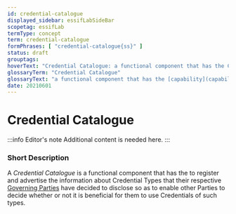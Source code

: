 ```yaml
---
id: credential-catalogue
displayed_sidebar: essifLabSideBar
scopetag: essifLab
termType: concept
term: credential-catalogue
formPhrases: [ "credential-catalogue{ss}" ]
status: draft
grouptags:
hoverText: "Credential Catalogue: a functional component that has the Capability (of an Actor) to register and advertise the information about Credential Types that their respective Governing Parties have decided to disclose so as to enable other Parties to decide whether or not it is beneficial for them to use Credentials of such types."
glossaryTerm: "Credential Catalogue"
glossaryText: "a functional component that has the [capability](capability-of-an-actor@) to register and advertise the information about [credential types](@) that their respective [governing parties](governance@) have decided to disclose so as to enable other [parties](@) to decide whether or not it is beneficial for them to use [credential](@) of such types."
date: 20210601
---
```


# Credential Catalogue

:::info Editor's note
Additional content is needed here.
:::

### Short Description

A *Credential Catalogue* is a functional component that has the [](capability-of-an-actor@) to register and advertise the information about Credential Types that their respective [Governing Parties](governance@) have decided to disclose so as to enable other Parties to decide whether or not it is beneficial for them to use Credentials of such types.